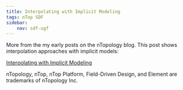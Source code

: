```yaml
---
title: Interpolating with Implicit Modeling
tags: nTop SDF
sidebar:
    nav: sdf-ugf
---
```

More from the my early posts on the nTopology blog.  This post shows interpolation approaches with implicit models:

[Interpolating with Implicit Modeling](https://ntopology.com/blog/interpolating-with-implicit-modeling/)

<div class="article__license">nTopology, nTop, nTop Platform, Field-Driven Design, and Element are trademarks of nTopology Inc.</div>